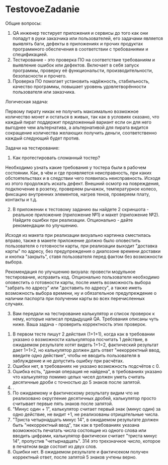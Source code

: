 # TestovoeZadanie
Общие вопросы: 
  1. QA инженер тестирует приложения и сервисы до того как они попадут в руки заказчика или пользователей, его задачами является выявлять баги, дефекты в приложениях и прочих продуктах программного обеспечения в соответствии с требованиями и спецификацией.
  2. Тестирование - это проверка ПО на соответствие требованиям и выявление ошибок или дефектов. Включает в себя запуск программы, проверку её функциональсти, производительности, безопасности и прочего.
  3. Проверка ПО помогает установить надёжность, стабильность, качество программы, повышает уровень удовлетворённости пользователя или заказчика.

Логическая задача:

  Первому пирату никак не получить максимально возможное количество монет и остаться в живых, так как в условиях сказано, что каждый пират поддержит предложенный вариант если он для него выгоднее чем альтернатива, а альтернативой для пирата видится сокращение количества желающих получить деньги, соответственно каждый следующий будет против.

Задачи на тестирование:
  1. Как протестировать сломанный тостер?
     
  Необходимо узнать какие требования у тостера были в рабочем состоянии. Как, в чём и где проявляется неисправность, при каких обстоятельствах и в следствии чего появилась неисправность. Исходя из этого продолжать искать дефект. Внешний осмотр на повреждения, подключение в розетку, проверяем рычажок, температурное колесо, фиксацию внутренних элементов, нагрев тенов, проверяем плату, контакты и т.д.
  
  2. В приложении к тестовому заданию вы найдете 2 скриншота - реальное приложение (приложение №1) и макет (приложение №2). Найдите ошибки при реализации. Опционально - дайте рекомендации по улучшению.
  
  Исходя из макета при реализации визуально картинка сместилась вправо, также в макете приложение должно было оповестить пользователя о готовности карты, при реализации выходит "доставка карты" по адресу, без предупреждения о диапозоне времени доставки и кнопка "закрыть", ставя пользователя перед фактом без возможности выбора.
  
  Рекомендация по улучшению визуала: провести модульное тестирование, исправить код. Опционально пользователя необходимо оповестить о готовности карты, после иметь возможность выбора "забрать по адресу" или "доставить по адресу", а также иметь возможность выбора времени, ну и обязательное предупреждение о наличии паспорта при получении карты во всех перечисленных случаях.
  
  3. Вам передали на тестирование калькулятор и список проверок к нему, которые написал предыдущий QA. Требования описаны чуть ниже. Ваша задача - проверить корректность этих проверок.
  1) В первом тесте пишут 2 действия (1+1+1), когда как в требовании указано о возможности калькулятора посчитать 1 действие, в ожидаемом результате хотят видеть 1+1=2, фактический результат дает 1+1=2, но калькулятор должен дать ответ "некорректный ввод, введите одно действие", чтобы не вводить пользователя в заблуждение и не допустить ошибку при расчётах.
  2) Ошибки нет, в требованиях не указано возможность подсчётов с 0.
  3) Ошибка есть, "данная операция не найдена", в требованиях указано что калькулятор помимо целых чисел должен уметь считать десятичные дроби с точностью до 5 знаков после запятой.
  4) .
  5) По ожидаемому и фактическому результату видим что не реализовано округление десятичных дробей, калькулятор просто считывает первые пять знаков после запятой.
  6) "Минус один + 1", калькулятор считает первый знак (минус один) за одно действие, не видит +1, не реализованы отрицательные числа.
  7) "Триста четырнадцать минус 14", в ожидаемом результате должен быть "некорректный ввод", так как в требованиях указана возможность печатать числа состоящие из одного слова или вводить цифрами, калькулятор фактически считает "триста минус 14", пропустив "четырнадцать". 314 это трехзначное число, которое в печатном виде состоит из двух слов.
  8) Ошибки нет. В ожидаемом результате и фактичсеком получен корректный ответ, после запятой 5 знаков учтены верно.
    
